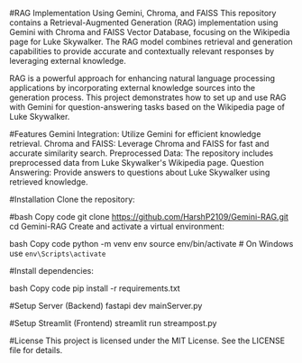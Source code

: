 #RAG Implementation Using Gemini, Chroma, and FAISS
This repository contains a Retrieval-Augmented Generation (RAG) implementation using Gemini with Chroma and FAISS Vector Database, focusing on the Wikipedia page for Luke Skywalker. The RAG model combines retrieval and generation capabilities to provide accurate and contextually relevant responses by leveraging external knowledge.

RAG is a powerful approach for enhancing natural language processing applications by incorporating external knowledge sources into the generation process. This project demonstrates how to set up and use RAG with Gemini for question-answering tasks based on the Wikipedia page of Luke Skywalker.

#Features
Gemini Integration: Utilize Gemini for efficient knowledge retrieval.
Chroma and FAISS: Leverage Chroma and FAISS for fast and accurate similarity search.
Preprocessed Data: The repository includes preprocessed data from Luke Skywalker's Wikipedia page.
Question Answering: Provide answers to questions about Luke Skywalker using retrieved knowledge.

#Installation
Clone the repository:

#bash
Copy code
git clone https://github.com/HarshP2109/Gemini-RAG.git
cd Gemini-RAG
Create and activate a virtual environment:

bash
Copy code
python -m venv env
source env/bin/activate  # On Windows use `env\Scripts\activate`

#Install dependencies:

bash
Copy code
pip install -r requirements.txt

#Setup Server (Backend)
fastapi dev mainServer.py

#Setup Streamlit (Frontend)
streamlit run streampost.py

#License
This project is licensed under the MIT License. See the LICENSE file for details.
